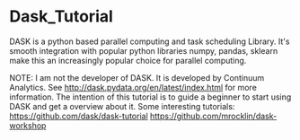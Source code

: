 # Dask_Tutorial
DASK is a python based parallel computing and task scheduling Library. 
It's smooth integration with popular python libraries numpy, pandas, sklearn make this an increasingly popular choice for parallel computing.

NOTE: I am not the developer of DASK. It is developed by Continuum Analytics. See http://dask.pydata.org/en/latest/index.html for more information.
The intention of this tutorial is to guide a beginner to start using DASK and get a overview about it.
Some interesting tutorials:
  https://github.com/dask/dask-tutorial
  https://github.com/mrocklin/dask-workshop
